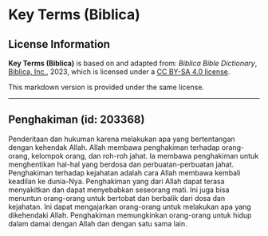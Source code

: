 # Key Terms (Biblica)

## License Information

**Key Terms (Biblica)** is based on and adapted from: _Biblica Bible Dictionary_, [Biblica, Inc.](https://www.biblica.com/), 2023, which is licensed under a [CC BY-SA 4.0 license](https://creativecommons.org/licenses/by-sa/4.0/legalcode.en).

This markdown version is provided under the same license.



--------------------------------

## Penghakiman (id: 203368)

Penderitaan dan hukuman karena melakukan apa yang bertentangan dengan kehendak Allah. Allah membawa penghakiman terhadap orang\-orang, kelompok orang, dan roh\-roh jahat. Ia membawa penghakiman untuk menghentikan hal\-hal yang berdosa dan perbuatan\-perbuatan jahat. Penghakiman terhadap kejahatan adalah cara Allah membawa kembali keadilan ke dunia\-Nya. Penghakiman yang dari Allah dapat terasa menyakitkan dan dapat menyebabkan seseorang mati. Ini juga bisa menuntun orang\-orang untuk bertobat dan berbalik dari dosa dan kejahatan. Ini dapat mengajarkan orang\-orang untuk melakukan apa yang dikehendaki Allah. Penghakiman memungkinkan orang\-orang untuk hidup dalam damai dengan Allah dan dengan satu sama lain.


